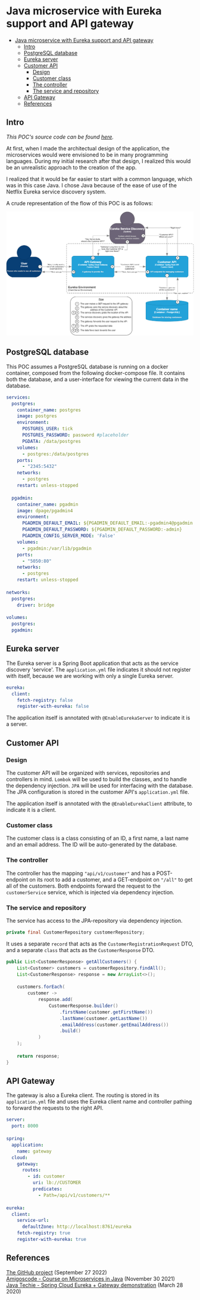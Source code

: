 # Java microservice with Eureka support and API gateway

- [Java microservice with Eureka support and API gateway](#java-microservice-with-eureka-support-and-api-gateway)
  - [Intro](#intro)
  - [PostgreSQL database](#postgresql-database)
  - [Eureka server](#eureka-server)
  - [Customer API](#customer-api)
    - [Design](#design)
    - [Customer class](#customer-class)
    - [The controller](#the-controller)
    - [The service and repository](#the-service-and-repository)
  - [API Gateway](#api-gateway)
  - [References](#references)

## Intro

*This POC's source code can be found [here](https://github.com/tick-github/poc-springboot-microservices).*

At first, when I made the architectual design of the application, the microservices would were envisioned to be in many programming languages. During my initial research after that design, I realized this would be an unrealistic approach to the creation of the app. 

I realized that it would be far easier to start with a common language, which was in this case Java. I chose Java because of the ease of use of the Netflix Eureka service discovery system. 

A crude representation of the flow of this POC is as follows:

![Flow diagram](images/3-flow-diagram.png)

## PostgreSQL database

This POC assumes a PostgreSQL database is running on a docker container, composed from the following docker-compose file. It contains both the database, and a user-interface for viewing the current data in the database.

```yml
services:
  postgres:
    container_name: postgres
    image: postgres
    environment:
      POSTGRES_USER: tick
      POSTGRES_PASSWORD: password #placeholder
      PGDATA: /data/postgres
    volumes:
      - postgres:/data/postgres
    ports:
      - "2345:5432"
    networks:
      - postgres
    restart: unless-stopped

  pgadmin:
    container_name: pgadmin
    image: dpage/pgadmin4
    environment:
      PGADMIN_DEFAULT_EMAIL: ${PGADMIN_DEFAULT_EMAIL:-pgadmin4@pgadmin.org}
      PGADMIN_DEFAULT_PASSWORD: ${PGADMIN_DEFAULT_PASSWORD:-admin}
      PGADMIN_CONFIG_SERVER_MODE: 'False'
    volumes:
      - pgadmin:/var/lib/pgadmin
    ports:
      - "5050:80"
    networks:
      - postgres
    restart: unless-stopped

networks:
  postgres:
    driver: bridge

volumes:
  postgres:
  pgadmin:
```

## Eureka server

The Eureka server is a Spring Boot application that acts as the service discovery 'service'. The `application.yml` file indicates it should not register with itself, because we are working with only a single Eureka server. 

```yml
eureka:
  client:
    fetch-registry: false
    register-with-eureka: false
```

The application itself is annotated with `@EnableEurekaServer` to indicate it is a server.

## Customer API

### Design

The customer API will be organized with services, repositories and controllers in mind. `Lombok` will be used to build the classes, and to handle the dependency injection. `JPA` will be used for interfacing with the database. The JPA configuration is stored in the customer API's `application.yml` file.

The application itself is annotated with the `@EnableEurekaClient` attribute, to indicate it is a client.

### Customer class

The customer class is a class consisting of an ID, a first name, a last name and an email address. The ID will be auto-generated by the database.

### The controller

The controller has the mapping `"api/v1/customer"` and has a POST-endpoint on its root to add a customer, and a GET-endpoint on `"/all"` to get all of the customers. Both endpoints forward the request to the `customerService` service, which is injected via dependency injection.

### The service and repository

The service has access to the JPA-repository via dependency injection. 

```java
private final CustomerRepository customerRepository;
```

It uses a separate `record` that acts as the `CustomerRegistrationRequest` DTO, and a separate `class` that acts as the `CustomerResponse` DTO.

```java
public List<CustomerResponse> getAllCustomers() {
    List<Customer> customers = customerRepository.findAll();
    List<CustomerResponse> response = new ArrayList<>();

    customers.forEach(
        customer ->
            response.add(
                CustomerResponse.builder()
                    .firstName(customer.getFirstName())
                    .lastName(customer.getLastName())
                    .emailAddress(customer.getEmailAddress())
                    .build()
            )
    );

    return response;
}
```

## API Gateway

The gateway is also a Eureka client. The routing is stored in its `application.yml` file and uses the Eureka client name and controller pathing to forward the requests to the right API.

```yml
server:
  port: 8000

spring:
  application:
    name: gateway
  cloud:
    gateway:
      routes:
        - id: customer
          uri: lb://CUSTOMER
          predicates:
            - Path=/api/v1/customers/**

eureka:
  client:
    service-url:
      defaultZone: http://localhost:8761/eureka
    fetch-registry: true
    register-with-eureka: true
```

## References

[The GitHub project](https://github.com/tick-github/poc-springboot-microservices) (September 27 2022)<br>
[Amigoscode - Course on Microservices in Java](https://www.youtube.com/watch?v=p485kUNpPvE&list=PLwvrYc43l1Mwqpf9i-1B1gXfMeHOm6DeY) (November 30 2021)<br>
[Java Techie - Spring Cloud Eureka + Gateway demonstration](https://youtu.be/vATi6Rbc06E) (March 28 2020)<br>
